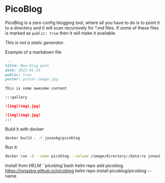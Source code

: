 # PicoBlog

PicoBlog is a zero config blogging tool, where all you have to do is to point it to a directory and it will scan recursively for *.md files.
If some of these files is marked as `public: true` then it will make it available.

*This is not a static generator*.

Example of a markdown file
```markdown
---
title: New blog post
date: 2023-01-29
public: true
poster: poster-image.jpg
---
This is some awesome content

:::gallery

![img](img1.jpg)

![img](img2.jpg)
:::
```

Build it with docker
```bash
docker build . -t jonasbg/picoblog
```

Run it:

```bash
docker run -d --name picoblog --volume /image/directory:/data:ro jonasbg/picoblog
```

Install from HELM
``picoblog`bash
helm repo add picoblog https://jonasbg.github.io/picoblog
helm repo install picoblog/picoblog --name
```
